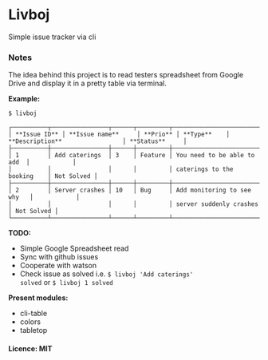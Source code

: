 # Livboj

Simple issue tracker via cli

### Notes

The idea behind this project is to read testers spreadsheet from Google Drive and display it in a pretty table via terminal. 

**Example:**

```
$ livboj

┌──────────┬────────────────┬──────┬─────────┬─────────────────────────────┬────────────┐
│ **Issue ID** │ **Issue name**     │ **Prio** │ **Type**    │ **Description**                 │ **Status**     │
├──────────┼────────────────┼──────┼─────────┼─────────────────────────────┼────────────┤
│ 1        │ Add caterings  │ 3    │ Feature │ You need to be able to add  │            │
│          │                │      │         │ caterings to the booking    │ Not Solved │
├──────────┼────────────────┼──────┼─────────┼─────────────────────────────┼────────────┤
│ 2        │ Server crashes │ 10   │ Bug     │ Add monitoring to see why   │            │
│          │                │      │         │ server suddenly crashes     │ Not Solved │
└──────────┴────────────────┴──────┴─────────┴─────────────────────────────┴────────────┘
```

**TODO:**

* Simple Google Spreadsheet read
* Sync with github issues
* Cooperate with watson
* Check issue as solved i.e. <code>$ livboj 'Add caterings' solved</code> or <code>$ livboj 1 solved</code>

**Present modules:**

* cli-table
* colors
* tabletop

#### Licence: MIT
